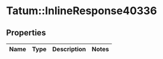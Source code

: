 # Tatum::InlineResponse40336

## Properties
Name | Type | Description | Notes
------------ | ------------- | ------------- | -------------

